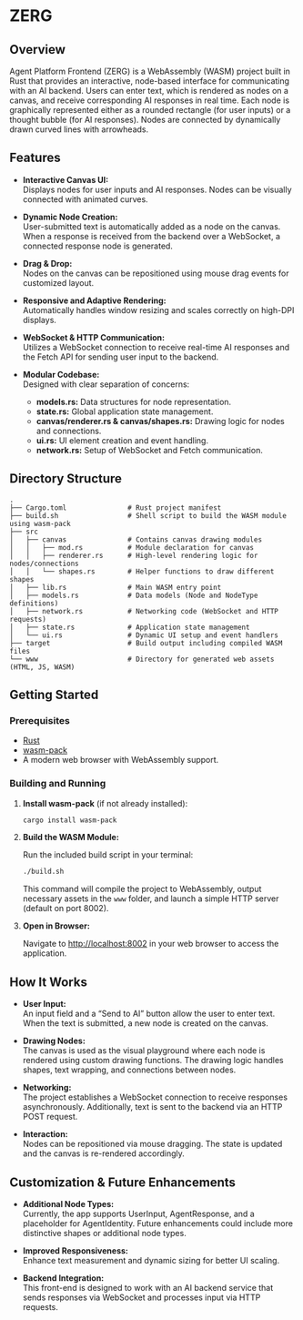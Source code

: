 # ZERG

## Overview

Agent Platform Frontend (ZERG) is a WebAssembly (WASM) project built in Rust that provides an interactive, node-based interface for communicating with an AI backend. Users can enter text, which is rendered as nodes on a canvas, and receive corresponding AI responses in real time. Each node is graphically represented either as a rounded rectangle (for user inputs) or a thought bubble (for AI responses). Nodes are connected by dynamically drawn curved lines with arrowheads.

## Features

- **Interactive Canvas UI:**  
  Displays nodes for user inputs and AI responses. Nodes can be visually connected with animated curves.

- **Dynamic Node Creation:**  
  User-submitted text is automatically added as a node on the canvas. When a response is received from the backend over a WebSocket, a connected response node is generated.

- **Drag & Drop:**  
  Nodes on the canvas can be repositioned using mouse drag events for customized layout.

- **Responsive and Adaptive Rendering:**  
  Automatically handles window resizing and scales correctly on high-DPI displays.

- **WebSocket & HTTP Communication:**  
  Utilizes a WebSocket connection to receive real-time AI responses and the Fetch API for sending user input to the backend.

- **Modular Codebase:**  
  Designed with clear separation of concerns:
  - **models.rs:** Data structures for node representation.
  - **state.rs:** Global application state management.
  - **canvas/renderer.rs & canvas/shapes.rs:** Drawing logic for nodes and connections.
  - **ui.rs:** UI element creation and event handling.
  - **network.rs:** Setup of WebSocket and Fetch communication.

## Directory Structure

```
.
├── Cargo.toml               # Rust project manifest
├── build.sh                 # Shell script to build the WASM module using wasm-pack
├── src
│   ├── canvas               # Contains canvas drawing modules
│   │   ├── mod.rs           # Module declaration for canvas
│   │   ├── renderer.rs      # High-level rendering logic for nodes/connections
│   │   └── shapes.rs        # Helper functions to draw different shapes
│   ├── lib.rs               # Main WASM entry point
│   ├── models.rs            # Data models (Node and NodeType definitions)
│   ├── network.rs           # Networking code (WebSocket and HTTP requests)
│   ├── state.rs             # Application state management
│   └── ui.rs                # Dynamic UI setup and event handlers
├── target                   # Build output including compiled WASM files
└── www                      # Directory for generated web assets (HTML, JS, WASM)
```

## Getting Started

### Prerequisites

- [Rust](https://www.rust-lang.org/tools/install)
- [wasm-pack](https://rustwasm.github.io/wasm-pack/installer/)
- A modern web browser with WebAssembly support.

### Building and Running

1. **Install wasm-pack** (if not already installed):

   ```bash
   cargo install wasm-pack
   ```

2. **Build the WASM Module:**

   Run the included build script in your terminal:

   ```bash
   ./build.sh
   ```

   This command will compile the project to WebAssembly, output necessary assets in the `www` folder, and launch a simple HTTP server (default on port 8002).

3. **Open in Browser:**

   Navigate to [http://localhost:8002](http://localhost:8002) in your web browser to access the application.

## How It Works

- **User Input:**  
  An input field and a “Send to AI” button allow the user to enter text. When the text is submitted, a new node is created on the canvas.
  
- **Drawing Nodes:**  
  The canvas is used as the visual playground where each node is rendered using custom drawing functions. The drawing logic handles shapes, text wrapping, and connections between nodes.

- **Networking:**  
  The project establishes a WebSocket connection to receive responses asynchronously. Additionally, text is sent to the backend via an HTTP POST request.
  
- **Interaction:**  
  Nodes can be repositioned via mouse dragging. The state is updated and the canvas is re-rendered accordingly.

## Customization & Future Enhancements

- **Additional Node Types:**  
  Currently, the app supports UserInput, AgentResponse, and a placeholder for AgentIdentity. Future enhancements could include more distinctive shapes or additional node types.
  
- **Improved Responsiveness:**  
  Enhance text measurement and dynamic sizing for better UI scaling.
  
- **Backend Integration:**  
  This front-end is designed to work with an AI backend service that sends responses via WebSocket and processes input via HTTP requests.